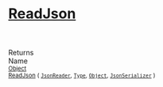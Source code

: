 # [ReadJson](./FeatureDescriptorJsonConverter-100664022.md)


<br><br>
Returns<img width=542/>Name
<br>
<sub>[Object](https://docs.microsoft.com/en-us/dotnet/api/System.Object)</sub><img width=500/><sub>[ReadJson](./FeatureDescriptorJsonConverter-100664022.md) ( [`JsonReader`](./FeatureDescriptorJsonConverter-100664022.md), [`Type`](https://docs.microsoft.com/en-us/dotnet/api/System.Type), [`Object`](https://docs.microsoft.com/en-us/dotnet/api/System.Object), [`JsonSerializer`](./FeatureDescriptorJsonConverter-100664022.md) )</sub><br>


